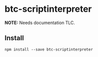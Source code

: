 btc-scriptinterpreter
=====================

**NOTE:** Needs documentation TLC.

Install
-------

    npm install --save btc-scriptinterpreter